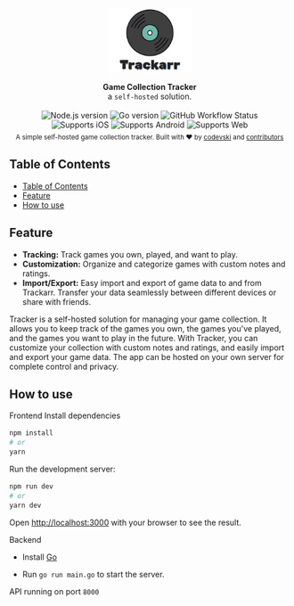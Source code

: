 <p align="center">
<img src="docs/assets/trackarr.png" style="width: 30%;" />
</p>
<div align="center">
  <strong>Game Collection Tracker</strong></div>
<div align="center">
  a <code>self-hosted</code> solution.
</div>
<br />
<div align="center">
  <!-- Node version -->
    <img src="https://img.shields.io/node/v/discord.js"
      alt="Node.js version" />
  <!-- Go version -->
    <img src="https://img.shields.io/github/go-mod/go-version/codevski/tracker"
      alt="Go version" />
  <!-- Build Status -->
  <img alt="GitHub Workflow Status" src="https://img.shields.io/github/actions/workflow/status/codevski/tracker/build.yml">
</div>
<div align="center">
  <!-- iOS -->
  <img alt="Supports iOS" longdesc="Supports iOS" src="https://img.shields.io/badge/iOS-4630EB.svg?style=flat-square&logo=APPLE&labelColor=999999&logoColor=fff" />
  <!-- Android -->
  <img alt="Supports Android" longdesc="Supports Android" src="https://img.shields.io/badge/Android-4630EB.svg?style=flat-square&logo=ANDROID&labelColor=A4C639&logoColor=fff" />
  <!-- Web -->
  <img alt="Supports Web" longdesc="Supports Web" src="https://img.shields.io/badge/web-4630EB.svg?style=flat-square&logo=GOOGLE-CHROME&labelColor=4285F4&logoColor=fff" />
</div>
<div align="center">
  <sub>A simple self-hosted game collection tracker. Built with ❤︎ by
  <a href="https://twitter.com/#">codevski</a> and
  <a href="#">
    contributors
  </a>
</div>

## Table of Contents

- [Table of Contents](#table-of-contents)
- [Feature](#feature)
- [How to use](#how-to-use)

## Feature

- **Tracking:** Track games you own, played, and want to play.
- **Customization:** Organize and categorize games with custom notes and ratings.
- **Import/Export:** Easy import and export of game data to and from Trackarr. Transfer your data seamlessly between different devices or share with friends.

Tracker is a self-hosted solution for managing your game collection. It allows you to keep track of the games you own, the games you've played, and the games you want to play in the future. With Tracker, you can customize your collection with custom notes and ratings, and easily import and export your game data. The app can be hosted on your own server for complete control and privacy.

## How to use

Frontend
Install dependencies

```bash
npm install
# or
yarn
```

Run the development server:

```bash
npm run dev
# or
yarn dev
```

Open [http://localhost:3000](http://localhost:3000) with your browser to see the result.

Backend

- Install [Go](https://golang.org/doc/install)

- Run `go run main.go` to start the server.

API running on port `8000`

